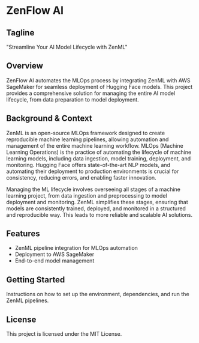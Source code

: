 # ZenFlow AI

## Tagline
"Streamline Your AI Model Lifecycle with ZenML"

## Overview
ZenFlow AI automates the MLOps process by integrating ZenML with AWS SageMaker for seamless deployment of Hugging Face models. This project provides a comprehensive solution for managing the entire AI model lifecycle, from data preparation to model deployment.

## Background & Context
ZenML is an open-source MLOps framework designed to create reproducible machine learning pipelines, allowing automation and management of the entire machine learning workflow. MLOps (Machine Learning Operations) is the practice of automating the lifecycle of machine learning models, including data ingestion, model training, deployment, and monitoring. Hugging Face offers state-of-the-art NLP models, and automating their deployment to production environments is crucial for consistency, reducing errors, and enabling faster innovation.

Managing the ML lifecycle involves overseeing all stages of a machine learning project, from data ingestion and preprocessing to model deployment and monitoring. ZenML simplifies these stages, ensuring that models are consistently trained, deployed, and monitored in a structured and reproducible way. This leads to more reliable and scalable AI solutions.

## Features
- ZenML pipeline integration for MLOps automation
- Deployment to AWS SageMaker
- End-to-end model management

## Getting Started
Instructions on how to set up the environment, dependencies, and run the ZenML pipelines.

## License
This project is licensed under the MIT License.

